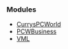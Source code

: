 ### Modules

- [<i class="fas fa-fw fa-file-download"></i>CurrysPCWorld](https://dixonsretail.sharepoint.com/sites/emailcrm/Shared%20Documents/_Assets/__Templates/Adobe%20Campaign/Master%20Template/AC_Sections_CPCW.html?csf=1 'download')
-  [<i class="fas fa-fw fa-file-download"></i>PCWBusiness](https://dixonsretail.sharepoint.com/sites/emailcrm/Shared%20Documents/_Assets/__Templates/Adobe%20Campaign/Master%20Template/AC_Sections_PCWBusiness.html?csf=1&e=6a3403629d8740949ef87c5ba6f963af 'download')
- [<i class="fas fa-fw fa-file-download"></i>VML](https://dixonsretail.sharepoint.com/sites/emailcrm/Shared%20Documents/_Assets/__Templates/Adobe%20Campaign/Master%20Template/AC_VML.html?csf=1&e=6a3403629d8740949ef87c5ba6f963af 'download')
<!-- - [<i class="fas fa-fw fa-times"></i>iD Mobile](# 'disabled') -->
